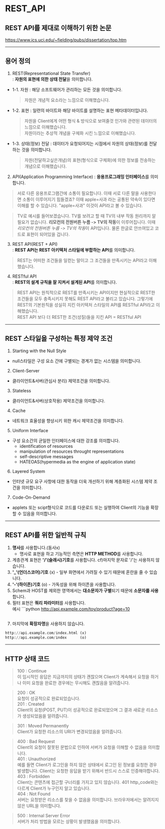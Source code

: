 # REST_API

## REST API를 제대로 이해하기 위한 논문
https://www.ics.uci.edu/~fielding/pubs/dissertation/top.htm  

---  

## 용어 정의  
1. REST(Representational State Transfer)  
: **자원의 표현에 의한 상태 전달**을 의미합니다.  
  - 1-1. 자원 : 해당 소프트웨어가 관리하는 모든 것을 의미합니다.  
    > 자원은 개념적 요소라는 느낌으로 이해했습니다.  
  - 1-2. 표현 : 일련의 바이트와 해당 바이트를 설명하는 표현 메타데이터입니다.  
    > 자원을 Client에게 어떤 형식 & 방식으로 보여줄것 인가와 관련된 데이터의 느낌으로 이해했습니다.  
    > 자원이라는 추상적 개념을 구체화 시킨 느낌으로 이해했습니다.  
  - 1-3. 상태(정보) 전달 : 데이터가 요청되어지는 시점에서 자원의 상태(정보)를 전달하는 것을 의미합니다.  
    > 자원(전달하고싶은개념)의 표현(형식으로 구체화)에 의한 정보를 전송하는 개념으로 이해했습니다.  

2. API(Application Programming Interface)
: **응용프로그래밍 인터페이스**를 의미합니다.
> 서로 다른 응용프로그램간에 소통이 필요합니다. 이때 서로 다른 말을 사용한다면 소통이 이루어지기 힘들겠죠? 이때 apple=사과 라는 공통된 약속이 있다면 이해를 할 수 있습니다. "apple=사과" 이것이 API라고 볼 수 있습니다.  

> TV로 예시를 들어보겠습니다.
> TV를 보려고 할 때 TV의 내부 작동 원리까지 알 필요가 없습니다. **리모컨의 전원버튼 누름 -> TV의 작동**이 이루어집니다. 이때 
> *리모컨의 전원버튼 누름 -> TV의 작동*이 API입니다. 물론 한글로 안쓰여있고 코드로 표현이 되어있을 겁니다.

3. REST API(REST + API)  
: **REST API는 REST 아키텍처 스타일에 부합하는 API**를 의미합니다.  
> REST는 어떠한 조건들을 일컫는 말이고 그 조건들을 만족시키는 API라고 이해했습니다.

4. RESTful API  
: **REST의 설계 규칙을 잘 지켜서 설계된 API**를 의미합니다.  
> REST API는 원칙적으로 REST를 만족시키는 API이지만 현실적으로 REST한 조건들을 모두 충족시키지 못해도 REST API라고 불리고 있습니다. 그렇기에 REST의 기본원칙을 성실히 지킨 아키텍처 스타일의 API를 RESTful API라고 이해했습니다.  
> REST API 보다 더 REST한 조건(성질)들을 지킨 API = RESTful API  

---

## REST 스타일을 구성하는 특정 제약 조건
1. Starting with the Null Style  
- null스타일은 구성 요소 간에 구별되는 경계가 없는 시스템을 의미합니다.  
2. Client-Server  
- 클라이언트&서버(관심사 분리) 제약조건을 의미합니다.  
3. Stateless  
- 클라이언트&서버(상호작용) 제약조건을 의미합니다.  
4. Cache  
- 네트워크 효율성을 향상시키 위한 캐시 제약조건을 의미합니다.  
5. Uniform Interface  
- 구성 요소간의 균일한 인터페이스에 대한 강조를 의미합니다.  
    - identification of resources  
    - manipulation of resources throught representations  
    - self-descriptive messages  
    - HATEOAS(hypermedia as the engine of application state)  
6. Layered System  
- 인터넷 규모 요구 사항에 대한 동작을 더욱 개선하기 위해 계층화된 시스템 제약 조건을 의미합니다.  
7. Code-On-Demand  
- applets 또는 scipt형식으로 코드를 다운로드 또는 실행하여 Client의 기능을 확장할 수 있음을 의미합니다.  

---

## REST API를 위한 일반적 규칙  
1. **명사**를 사용합니다.(동사x)  
    - 명사로 표현을 하고 기능적인 측면은 **HTTP METHOD**를 사용합니다.  
2. 계층관계 표현은 **'/'(슬래시)기호**를 사용합니다. cf)마지막 문자로 '/'는 사용하지 않습니다.
3. **'_'(언더스코어)기호** (x) - 일부 화면에서 가려질 수 있기 때문에 혼란을 줄 수 있습니다.
4. **'-'(하이픈)기호** (o) - 가독성을 위해 하이픈을 사용합니다.
5. Schem과 HOST를 제외한 영역에서는 **대소문자가 구별**되기 때문에 **소문자를 사용**합니다.
6. 필터 표현은 **쿼리 파라미터**를 사용합니다.  
    예시 ```python
    http://api.example.com/toy/product?age=10
    ```  
7. 마지막에 **확장자명**을 사용하지 않습니다.
  ```python
  http://api.example.com/index.html (x)
  http://api.example.com/index      (o)
  ```

---

## HTTP 상태 코드  

> 100 : Continue  
> 이 임시적인 응답은 지금까지의 상태가 괜찮으며 Client가 계속해서 요청을 하거나 이미 요청을 완료한 경우에는 무시해도 괜찮음을 알려줍니다.  


> 200 : OK  
> 요청이 성공적으로 완료되었습니다.  
> 201 : Created  
> Client의 요청(POST, PUT)이 성공적으로 완료되었으며 그 결과 새로운 리소스가 생성되었음을 알려줍니다.  


> 301 : Moved Permanently  
> Client가 요청한 리소스의 URI가 변경되었음을 알려줍니다.  


> 400 : Bad Request  
> Client의 요청이 잘못된 문법으로 인하여 서버가 요청을 이해할 수 없음을 의미합니다.  
> 401 : Unauthorized  
> 예를 들면 Client가 로그인을 하지 않은 상태에서 로그인 된 정보를 요청한 경우 발생합니다. Client는 요청한 응답을 받기 위해서 반드시 스스로 인증해야합니다.  
> 403 : Forbidden  
> Client는 콘텐츠에 접근할 구너리를 가지고 있지 않습니다. 401 http_code와는 다르게 Client가 누구인지 알고 있습니다.  
> 404 : Not Found  
> 서버는 요청받은 리소스를 찾을 수 없음을 의미합니다. 브라우저에서는 알려지지 않은 URL을 의미합니다.  


> 500 : Internal Server Error  
> 서버가 처리 방법을 모르는 상황이 발생했음을 의미합니다.  
